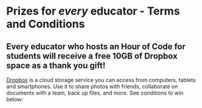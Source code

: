 
Prizes for <i>every</i> educator - Terms and Conditions
===========

Every educator who hosts an Hour of Code for students will receive a free 10GB of Dropbox space as a thank you gift!
-------------

[Dropbox](https://www.dropbox.com/) is a cloud storage service you can access from computers, tablets and smartphones. Use it to share photos with friends, collaborate on documents with a team, back up files, and more. See conditions to win below:
